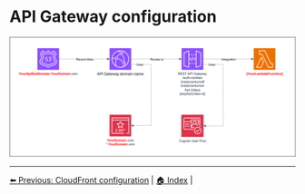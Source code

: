 # API Gateway configuration
![Owncast-API_Gateway.drawio.svg](/Images/Owncast-API_Gateway.drawio.svg)


---
[⬅️ Previous: CloudFront configuration](12-CloudFront.md) | [🏠 Index](../README.md) |